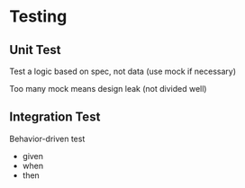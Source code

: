 # Testing

## Unit Test

Test a logic based on spec, not data (use mock if necessary)

Too many mock means design leak (not divided well)

## Integration Test

Behavior-driven test

- given
- when
- then
